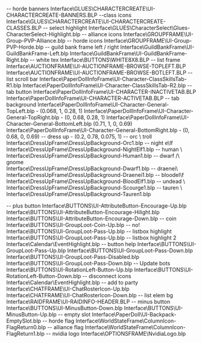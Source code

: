 
-- horde banners
Interface\GLUES\CHARACTERCREATE\UI-CHARACTERCREATE-BANNERS.BLP
--class icons
Interface\GLUES\CHARACTERCREATE\UI-CHARACTERCREATE-CLASSES.BLP
-- select highlight
Interface\GLUES\CharacterSelect\Glues-CharacterSelect-Highlight.blp
-- alliance icons
Interface\GROUPFRAME\UI-Group-PVP-Alliance.blp
-- horde icons
Interface\GROUPFRAME\UI-Group-PVP-Horde.blp
-- guild bank frame left / right
Interface\GuildBankFrame\UI-GuildBankFrame-Left.blp
Interface\GuildBankFrame\UI-GuildBankFrame-Right.blp
-- white tex
Interface\BUTTONS\WHITE8X8.BLP
-- list frame
Interface\AUCTIONFRAME\UI-AUCTIONFRAME-BROWSE-TOPLEFT.BLP
Interface\AUCTIONFRAME\UI-AUCTIONFRAME-BROWSE-BOTLEFT.BLP
-- list scroll bar
Interface\PaperDollInfoFrame\UI-Character-ClassSkillsTab-R1.blp
Interface\PaperDollInfoFrame\UI-Character-ClassSkillsTab-R2.blp
-- tab button
Interface\PaperDollInfoFrame\UI-CHARACTER-INACTIVETAB.BLP
Interface\PaperDollInfoFrame\UI-CHARACTER-ACTIVETAB.BLP
-- tab background
Interface\PaperDollInfoFrame\UI-Character-General-TopLeft.blp -  (0.068, 1, 0.28, 1)
Interface\PaperDollInfoFrame\UI-Character-General-TopRight.blp - (0, 0.68, 0.28, 1)
Interface\PaperDollInfoFrame\UI-Character-General-BottomLeft.blp (0.71, 1, 0, 0.69)
Interface\PaperDollInfoFrame\UI-Character-General-BottomRight.blp - (0, 0.68, 0, 0.69)
-- dress up - (0.2, 0.78, 0.075, 1)
-- orc \ troll
Interface\\DressUpFrame\\DressUpBackground-Orc1.blp
-- night e\lf           \
Interface\\DressUpFrame\\DressUpBackground-NightElf1.blp
-- human  \             \
Interface\\DressUpFrame\\DressUpBackground-Human1.blp
-- dwarf /\ gnome       \
Interface\\DressUpFrame\\DressUpBackground-Dwarf1.blp
-- draenei\             \
Interface\\DressUpFrame\\DressUpBackground-Draenei1.blp
-- bloodel\f            \
Interface\\DressUpFrame\\DressUpBackground-BloodElf1.blp
-- undead \             \
Interface\\DressUpFrame\\DressUpBackground-Scourge1.blp
-- tauren \             \
Interface\\DressUpFrame\\DressUpBackground-Tauren1.blp

-- plus button
Interface\BUTTONS\UI-AttributeButton-Encourage-Up.blp
Interface\BUTTONS\UI-AttributeButton-Encourage-Hilight.blp
Interface\BUTTONS\UI-AttributeButton-Encourage-Down.blp
-- coin 
Interface\BUTTONS\UI-GroupLoot-Coin-Up.blp
-- no!
Interface\BUTTONS\UI-GroupLoot-Pass-Up.blp
-- listbox highlight
Interface\BUTTONS\UI-GroupLoot-Pass-Up.blp
-- listbox highlight 2
Interface\Calendar\EventHighlight.blp
-- button help
Interface\BUTTONS\UI-GroupLoot-Pass-Up.blp
Interface\BUTTONS\UI-GroupLoot-Pass-Down.blp
Interface\BUTTONS\UI-GroupLoot-Pass-Disabled.blp
Interface\BUTTONS\UI-GroupLoot-Pass-Down.blp
-- Update bots
Interface\BUTTONS\UI-RotationLeft-Button-Up.blp
Interface\BUTTONS\UI-RotationLeft-Button-Down.blp
-- disconnect icons
Interface\Calendar\EventHighlight.blp
-- add to party 
Interface\CHATFRAME\UI-ChatRosterIcon-Up.blp
Interface\CHATFRAME\UI-ChatRosterIcon-Down.blp
-- list elem bg 
Interface\RAIDFRAME\UI-RAIDINFO-HEADER.BLP
-- minus button
Interface\BUTTONS\UI-MinusButton-Down.blp
Interface\BUTTONS\UI-MinusButton-Up.blp
-- empty slot
Interface\PaperDoll\UI-Backpack-EmptySlot.blp
-- horde flag
Interface\WorldStateFrame\ColumnIcon-FlagReturn0.blp
-- alliance flag
Interface\WorldStateFrame\ColumnIcon-FlagReturn1.blp
-- nvidia logo
Interface\OPTIONSFRAME\NvidiaLogo.blp
